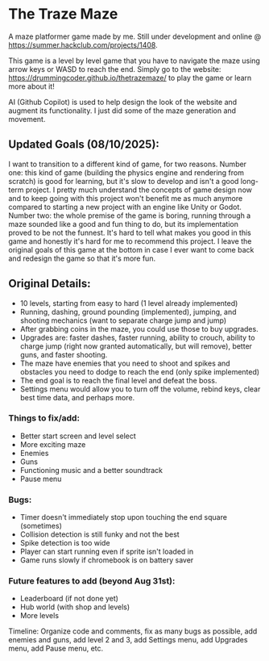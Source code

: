 # The Traze Maze

A maze platformer game made by me. Still under development and online @ https://summer.hackclub.com/projects/1408.

This game is a level by level game that you have to navigate the maze using arrow keys or WASD to reach the end. 
Simply go to the website: https://drummingcoder.github.io/thetrazemaze/ to play the game or learn more about it!

AI (Github Copilot) is used to help design the look of the website and augment its functionality. I just did some of
the maze generation and movement.

## Updated Goals (08/10/2025):
I want to transition to a different kind of game, for two reasons. Number one:
this kind of game (building the physics engine and rendering from scratch) is
good for learning, but it's slow to develop and isn't a good long-term project.
I pretty much understand the concepts of game design now and to keep going
with this project won't benefit me as much anymore compared to starting a new
project with an engine like Unity or Godot.
Number two: the whole premise of the game is boring, running through a maze
sounded like a good and fun thing to do, but its implementation proved to be 
not the funnest. It's hard to tell what makes you good in this game and 
honestly it's hard for me to recommend this project. I leave the original goals
of this game at the bottom in case I ever want to come back and redesign the 
game so that it's more fun.

## Original Details:
- 10 levels, starting from easy to hard (1 level already implemented)
- Running, dashing, ground pounding (implemented), jumping, and shooting mechanics (want to separate charge jump and jump)
- After grabbing coins in the maze, you could use those to buy upgrades.
- Upgrades are: faster dashes, faster running, ability to crouch, ability to charge jump (right now granted automatically, but will
remove), better guns, and faster shooting.
- The maze have enemies that you need to shoot and spikes and obstacles you need to dodge to reach the end (only spike implemented)
- The end goal is to reach the final level and defeat the boss.
- Settings menu would allow you to turn off the volume, rebind keys, clear best time data, and perhaps more.

### Things to fix/add:
- Better start screen and level select
- More exciting maze
- Enemies
- Guns
- Functioning music and a better soundtrack
- Pause menu

### Bugs:
- Timer doesn't immediately stop upon touching the end square (sometimes)
- Collision detection is still funky and not the best
- Spike detection is too wide
- Player can start running even if sprite isn't loaded in
- Game runs slowly if chromebook is on battery saver

### Future features to add (beyond Aug 31st):
- Leaderboard (if not done yet)
- Hub world (with shop and levels)
- More levels

Timeline:
Organize code and comments, fix as many bugs as possible, add enemies and guns, add level 2 and 3, add Settings menu, add Upgrades menu, add Pause menu, etc.
